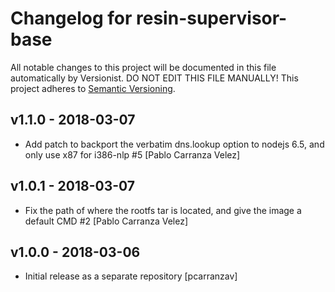 # Changelog for resin-supervisor-base

All notable changes to this project will be documented in this file
automatically by Versionist. DO NOT EDIT THIS FILE MANUALLY!
This project adheres to [Semantic Versioning](http://semver.org/).

## v1.1.0 - 2018-03-07

* Add patch to backport the verbatim dns.lookup option to nodejs 6.5, and only use x87 for i386-nlp #5 [Pablo Carranza Velez]

## v1.0.1 - 2018-03-07

* Fix the path of where the rootfs tar is located, and give the image a default CMD #2 [Pablo Carranza Velez]

## v1.0.0 - 2018-03-06

* Initial release as a separate repository [pcarranzav]
